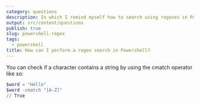 ```yaml
---
category: questions
description: In which I remind myself how to search using regexes in Powershell
output: src/content/questions
publish: true
slug: powershell-regex
tags:
  - powershell
title: How can I perform a regex search in Powershell?
---
```

You can check if a character contains a string by using the cmatch operator like so:

```powershell
$word = "Hello"
$word -cmatch "[A-Z]"
// True
```
